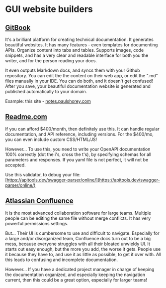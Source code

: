 # GUI website builders

## [GitBook](https://gitbook.com)

It's a brilliant platform for creating technical documentation. It generates beautiful websites. It has many features - even templates for documenting APIs. Organize content into tabs and tables. Supports images, code snippets, and has a very clear and readable interface for both you the writer, and for the person reading your docs.

It even outputs Markdown docs, and syncs them with your Github repository. You can edit the the content on their web app, or edit the ".md" files manually in your IDE. You can do both, and it doesn't get confused! After you save, your beautiful documentation website is generated and published automatically to your domain.

Example: this site - [notes.paulshorey.com](https://notes.paulshorey.com)

## [Readme.com](https://Readme.com)

If you can afford $400/month, then definitely use this. It can handle regular documentation, and API reference, including versions. For the $400/mo, you can even include custom CSS/HTML/JS!

However... To use this,  you need to write your OpenAPI documentation 100% correctly \(dot the i's, cross the t's\), by specifying schemas for all parameters and responses. If you yaml file is not perfect, it will not be accepted.

Use this validator, to debug your file:  
[https://apitools.dev/swagger-parser/online/](https://apitools.dev/swagger-parser/online/)

## [Atlassian Confluence](https://www.atlassian.com/software/confluence)

It is the most advanced collaboration software for large teams. Multiple people can be editing the same file without merge conflicts. It has very powerful permissions settings.

But... Their UI is cumbersome to use and difficult to navigate. Especially for a large and/or disorganized team, Confluence docs turn out to be a big mess, because everyone struggles with all their bloated unwieldy UI. It starts out easy enough, but the more you add, the worse it gets. People use it because they have to, and use it as little as possible, to get it over with. All this leads to confusing and incomplete documentation.

However... If you have a dedicated project manager in charge of keeping the documentation organized, and especially keeping the navigation current, then this could be a great option, especially for larger teams!



